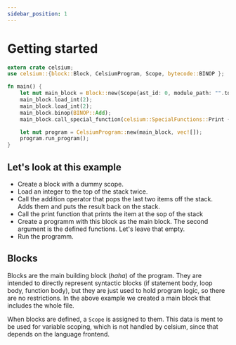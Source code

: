 ```yaml
---
sidebar_position: 1
---
```


# Getting started

```rust
extern crate celsium;
use celsium::{block::Block, CelsiumProgram, Scope, bytecode::BINOP };

fn main() {
    let mut main_block = Block::new(Scope{ast_id: 0, module_path: "".to_string()});
    main_block.load_int(2);
    main_block.load_int(2);
    main_block.binop(BINOP::Add);
    main_block.call_special_function(celsium::SpecialFunctions::Print { newline: true });

    let mut program = CelsiumProgram::new(main_block, vec![]);
    program.run_program();
}

```
## Let's look at this example

- Create a block with a dummy scope.
- Load an integer to the top of the stack twice.
- Call the addition operator that pops the last two items off the stack. Adds them and puts the result back on the stack.
- Call the print function that prints the item at the sop of the stack
- Create a programm with this block as the main block. The second argument is the defined functions. Let's leave that empty.
- Run the programm. 

## Blocks

Blocks are the main building block (*haha*) of the program. They are intended to directly represent syntactic blocks (if statement body, loop body, function body), but they are just used to hold program logic, so there are no restrictions. In the above example we created a main block that includes the whole file.

When blocks are defined, a `Scope` is assigned to them. This data is ment to be used for variable scoping, which is not handled by celsium, since that depends on the language frontend.